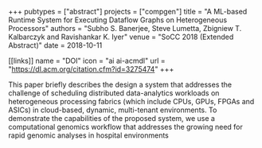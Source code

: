 +++
pubtypes = ["abstract"]
projects = ["compgen"]
title = "A ML-based Runtime System for Executing Dataflow Graphs on Heterogeneous Processors"
authors = "Subho S. Banerjee, Steve Lumetta, Zbigniew T. Kalbarczyk and Ravishankar K. Iyer"
venue = "SoCC 2018 (Extended Abstract)"
date = 2018-10-11

[[links]]
  name = "DOI"
  icon = "ai ai-acmdl"
  url = "https://dl.acm.org/citation.cfm?id=3275474"
+++

This paper briefly describes the design a system that addresses the challenge of scheduling
distributed data-analytics workloads on heterogeneous processing fabrics (which include CPUs, GPUs,
FPGAs and ASICs) in cloud-based, dynamic, multi-tenant environments. To demonstrate the capabilities
of the proposed system, we use a computational genomics workflow that addresses the growing need for
rapid genomic analyses in hospital environments

